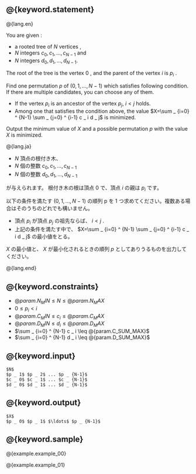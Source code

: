 ## @{keyword.statement}

@{lang.en}

You are given :

* a rooted tree of $N$ vertices ,
* $N$ integers $c _ 0 , c _ 1 , \dots , c _ {N-1}$ and
* $N$ integers $d _ 0 , d _ 1 , \dots , d _ {N-1}$.

The root of the tree is the vertex $0$ , and the parent of the vertex $i$ is $p _ i$ .

Find one permutation $p$ of $(0,1,\dots ,N-1)$ which satisfies following condition. If there are multiple candidates, you can choose any of them.

* If the vertex $p _ i$ is an ancestor of the vertex $p _ j$, $i \lt j$ holds.
* Among one that satisfies the condition above, the value $X=\sum _ {i=0} ^ {N-1} \sum _ {j=0} ^ {i-1} c _ i d _ j$ is minimized.

Output the minimum value of $X$ and a possible permutation $p$ with the value $X$ is minimized.

@{lang.ja}

* $N$ 頂点の根付き木、
* $N$ 個の整数 $c _ 0 , c _ 1 , \dots , c _ {N-1}$
* $N$ 個の整数 $d _ 0 , d _ 1 , \dots , d _ {N-1}$

が与えられます。
根付き木の根は頂点 $0$ で、頂点 $i$ の親は $p _ i$ です。

以下の条件を満たす $(0,1,\dots ,N-1)$ の順列 p を $1$ つ求めてください。複数ある場合はそのうちのどれでも構いません。

* 頂点 $p _ i$ が頂点 $p _ j$ の祖先ならば、 $i\lt j$ .
* 上記の条件を満たす中で、 $X=\sum _ {i=0} ^ {N-1} \sum _ {j=0} ^ {i-1} c _ i d _ j$ の最小値をとる。

$X$ の最小値と、 $X$ が最小化されるときの順列 $p$ としてありうるものを出力してください。

@{lang.end}


## @{keyword.constraints}

- $@{param.N_MIN} \leq N \leq @{param.N_MAX}$
- $0 \leq p _ i \lt i$
- $@{param.C_MIN} \leq c _ i \leq @{param.C_MAX}$
- $@{param.D_MIN} \leq d _ i \leq @{param.D_MAX}$
- $\sum _ {i=0} ^ {N-1} c _ i \leq @{param.C_SUM_MAX}$
- $\sum _ {i=0} ^ {N-1} d _ i \leq @{param.D_SUM_MAX}$

## @{keyword.input}

~~~
$N$
$p _ 1$ $p _ 2$ ... $p _ {N-1}$
$c _ 0$ $c _ 1$ ... $c _ {N-1}$
$d _ 0$ $d _ 1$ ... $d _ {N-1}$
~~~

## @{keyword.output}

~~~
$X$
$p _ 0$ $p _ 1$ $\ldots$ $p _ {N-1}$
~~~

## @{keyword.sample}

@{example.example_00}

@{example.example_01}
